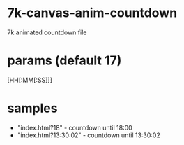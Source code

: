 # 7k-canvas-anim-countdown
7k animated countdown file

# params (default 17)
 [HH[:MM[:SS]]]
 
# samples
 - "index.html?18" - countdown until 18:00
 - "index.html?13:30:02" - countdown until 13:30:02

